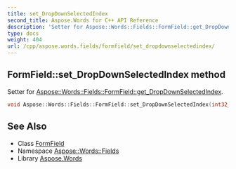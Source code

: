 ```yaml
---
title: set_DropDownSelectedIndex
second_title: Aspose.Words for C++ API Reference
description: 'Setter for Aspose::Words::Fields::FormField::get_DropDownSelectedIndex.'
type: docs
weight: 404
url: /cpp/aspose.words.fields/formfield/set_dropdownselectedindex/
---
```

## FormField::set_DropDownSelectedIndex method


Setter for [Aspose::Words::Fields::FormField::get_DropDownSelectedIndex](../get_dropdownselectedindex/).

```cpp
void Aspose::Words::Fields::FormField::set_DropDownSelectedIndex(int32_t value)
```

## See Also

* Class [FormField](../)
* Namespace [Aspose::Words::Fields](../../)
* Library [Aspose.Words](../../../)

